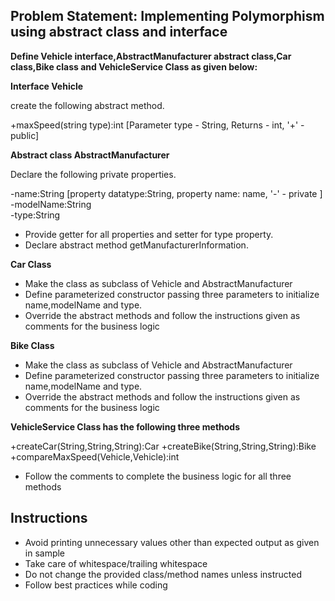 ## Problem Statement: Implementing Polymorphism using abstract class and interface ##

**Define Vehicle interface,AbstractManufacturer abstract class,Car class,Bike class and VehicleService Class as given below:**

**Interface Vehicle**

create the following abstract method.

+maxSpeed(string type):int  [Parameter type - String, Returns - int, '+' - public]

**Abstract class AbstractManufacturer**

Declare the following private properties.

-name:String                             [property datatype:String, property name: name, '-' - private ]
-modelName:String   
-type:String
 
- Provide getter for all properties and setter for type property.
- Declare abstract method getManufacturerInformation.

**Car Class**

- Make the class as subclass of Vehicle and AbstractManufacturer
- Define parameterized constructor passing three parameters to initialize name,modelName and type. 
- Override the abstract methods and follow the instructions given as comments for the business logic

**Bike Class**

- Make the class as subclass of Vehicle and AbstractManufacturer
- Define parameterized constructor passing three parameters to initialize name,modelName and type. 
- Override the abstract methods and follow the instructions given as comments for the business logic

**VehicleService Class has the following three methods**

+createCar(String,String,String):Car
+createBike(String,String,String):Bike
+compareMaxSpeed(Vehicle,Vehicle):int

- Follow the comments to complete the business logic for all three methods

## Instructions
- Avoid printing unnecessary values other than expected output as given in sample
- Take care of whitespace/trailing whitespace
- Do not change the provided class/method names unless instructed
- Follow best practices while coding
